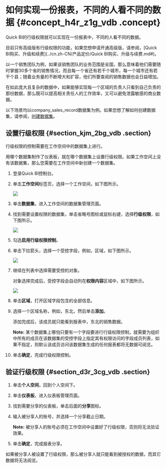 # 如何实现一份报表，不同的人看不同的数据 {#concept_h4r_z1g_vdb .concept}

Quick BI的行级权限就可以实现在一份报表中，不同的人看不同的数据。

目前只有高级版有行级权限的功能，如果您想申请开通高级版，请参阅，[Quick BI购买、升级和续费](../cn.zh-CN/产品定价/Quick BI购买、升级与续费.md#)。

以一个销售团队为例，如果该销售团队的业务范围是全国，那么意味着他们需要随时掌握30多个省的销售情况，而且每一个省还有若干个城市，每一个城市还有若干个县；随着业务量的不断增大和扩容，他们所要查阅的销售数据也会日益增加。

在如此庞大且复杂的数据中，如果能够实现每一个区域的负责人只看到自己负责的那份数据，那么既可以提高相关责任人的工作效率，又可以避免泄露敏感的商业数据。

以下场景均以company\_sales\_record数据集为例。如果您想了解如何创建数据集，请参阅，[创建数据集](../cn.zh-CN/快速入门/数据建模/管理数据集/创建数据集.md#)。

## 设置行级权限 {#section_kjm_2bg_vdb .section}

行级权限的控制需要在工作空间中的数据集上进行。

用哪个数据集制作了仪表板，就在哪个数据集上设置行级权限。如果工作空间上没有该数据集，那么您需要在工作空间中新创建一个数据集。

1.  登录Quick BI控制台。
2.  单击**工作空间**标签页，选择一个工作空间，如下图所示。

    ![](http://static-aliyun-doc.oss-cn-hangzhou.aliyuncs.com/assets/img/9191/1954_zh-CN.png)

3.  单击**数据集**，进入工作空间的数据集管理页面。
4.  找到需要设置权限的数据集，单击省略号图标或鼠标右键，选择**行级权限**，如下图所示。

    ![](http://static-aliyun-doc.oss-cn-hangzhou.aliyuncs.com/assets/img/9191/1956_zh-CN.png)

5.  勾选**启用行级权限控制**。
6.  单击下拉箭头，选择一个受控字段，例如，区域，如下图所示。

    ![](http://static-aliyun-doc.oss-cn-hangzhou.aliyuncs.com/assets/img/9191/1958_zh-CN.png)

7.  继续在列表中选择需要受控的对象。

    对象选择完成后，受控字段会自动列在**权限内容**区域中，如下图所示。

    ![](http://static-aliyun-doc.oss-cn-hangzhou.aliyuncs.com/assets/img/9191/1961_zh-CN.png)

8.  单击**区域**，打开区域字段包含的全部信息。
9.  选择一个区域名称，例如，东北，然后单击**添加**。

    添加完成后，该成员就只能看到报表中，东北的销售数据。

    **Note:** 某个数据集上哪怕只要有一个字段要进行行级权限控制，就需要为组织中所有的成员在该数据集的受控字段上指定其有权限访问的字段成员列表，如果不指定，则默认该成员访问该数据集生成的任何报表都将无数据可阅览。

10. 单击**确定**，完成行级权限控制。

## 验证行级权限 {#section_d3r_3cg_vdb .section}

1.  单击**个人空间**，回到个人空间下。
2.  单击**仪表板**，进入仪表板管理页面。
3.  找到需要分享的仪表板，单击后面的**分享**图标。
4.  输入被分享人的账号，并选择一个分享截止日期。

    **Note:** 被分享人的账号必须在工作空间中设置好了行级权限，否则将无法验证效果。

5.  单击**确定**，完成报表分享。

如果被分享人被设置了行级权限，那么被分享人就只能看到被授权的数据，而其它数据将无法阅览。

